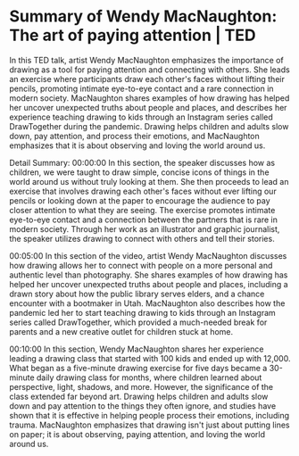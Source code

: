 # Summary of Wendy MacNaughton: The art of paying attention | TED

In this TED talk, artist Wendy MacNaughton emphasizes the importance of drawing as a tool for paying attention and connecting with others. She leads an exercise where participants draw each other's faces without lifting their pencils, promoting intimate eye-to-eye contact and a rare connection in modern society. MacNaughton shares examples of how drawing has helped her uncover unexpected truths about people and places, and describes her experience teaching drawing to kids through an Instagram series called DrawTogether during the pandemic. Drawing helps children and adults slow down, pay attention, and process their emotions, and MacNaughton emphasizes that it is about observing and loving the world around us.

Detail Summary: 
00:00:00
In this section, the speaker discusses how as children, we were taught to draw simple, concise icons of things in the world around us without truly looking at them. She then proceeds to lead an exercise that involves drawing each other's faces without ever lifting our pencils or looking down at the paper to encourage the audience to pay closer attention to what they are seeing. The exercise promotes intimate eye-to-eye contact and a connection between the partners that is rare in modern society. Through her work as an illustrator and graphic journalist, the speaker utilizes drawing to connect with others and tell their stories.

00:05:00
In this section of the video, artist Wendy MacNaughton discusses how drawing allows her to connect with people on a more personal and authentic level than photography. She shares examples of how drawing has helped her uncover unexpected truths about people and places, including a drawn story about how the public library serves elders, and a chance encounter with a bootmaker in Utah. MacNaughton also describes how the pandemic led her to start teaching drawing to kids through an Instagram series called DrawTogether, which provided a much-needed break for parents and a new creative outlet for children stuck at home.

00:10:00
In this section, Wendy MacNaughton shares her experience leading a drawing class that started with 100 kids and ended up with 12,000. What began as a five-minute drawing exercise for five days became a 30-minute daily drawing class for months, where children learned about perspective, light, shadows, and more. However, the significance of the class extended far beyond art. Drawing helps children and adults slow down and pay attention to the things they often ignore, and studies have shown that it is effective in helping people process their emotions, including trauma. MacNaughton emphasizes that drawing isn't just about putting lines on paper; it is about observing, paying attention, and loving the world around us.

